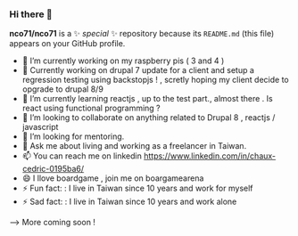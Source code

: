 ### Hi there 👋

**nco71/nco71** is a ✨ _special_ ✨ repository because its `README.md` (this file) appears on your GitHub profile.

- 🔭 I’m currently working on my raspberry pis ( 3 and 4 )
- 🔭 Currently working on drupal 7 update for a client and setup a regression testing using backstopjs ! , scretly hoping my client decide to opgrade to drupal 8/9
- 🌱 I’m currently learning reactjs , up to the test part., almost there . Is react using functional programming ?
- 👯 I’m looking to collaborate on anything related to Drupal 8 , reactjs / javascript
- 🤔 I’m looking for mentoring. 
- 💬 Ask me about living and working as a freelancer in Taiwan.
- 📫 You can reach me on linkedin https://www.linkedin.com/in/chaux-cedric-0195ba6/
- 😄 I llove boardgame , join me on boargamearena 
- ⚡ Fun fact: : I live in Taiwan since 10 years and work for myself
- ⚡ Sad fact: : I live in Taiwan since 10 years and work alone

--> More coming soon ! 

